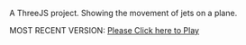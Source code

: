 A ThreeJS project. Showing the movement of jets on a plane. 

MOST RECENT VERSION: [Please Click here to Play](https://rawcdn.githack.com/alperenbutun/free-time-project/3f7d539/index.html)
